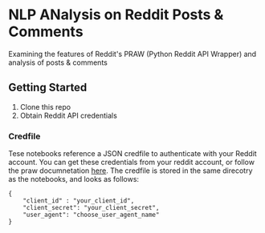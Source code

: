 # NLP ANalysis on Reddit Posts & Comments
Examining the features of Reddit's PRAW (Python Reddit API Wrapper) and analysis of posts &amp; comments

## Getting Started
1. Clone this repo
2. Obtain Reddit API credentials

### Credfile
Tese notebooks reference a JSON credfile to authenticate with your Reddit account. You can get these credentials from your reddit account, or follow the praw documnetation [here](https://praw.readthedocs.io/en/latest/getting_started/quick_start.html). The credfile is stored in the same direcotry as the notebooks, and looks as follows:

```
{
	"client_id" : "your_client_id",
	"client_secret": "your_client_secret",
	"user_agent": "choose_user_agent_name"
}
```

